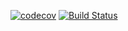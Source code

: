 [![codecov](https://codecov.io/gh/theodoretliu/cs207test/branch/master/graph/badge.svg)](https://codecov.io/gh/theodoretliu/cs207test)
[![Build Status](https://travis-ci.org/theodoretliu/cs207test.svg?branch=master)](https://travis-ci.org/theodoretliu/cs207test)
